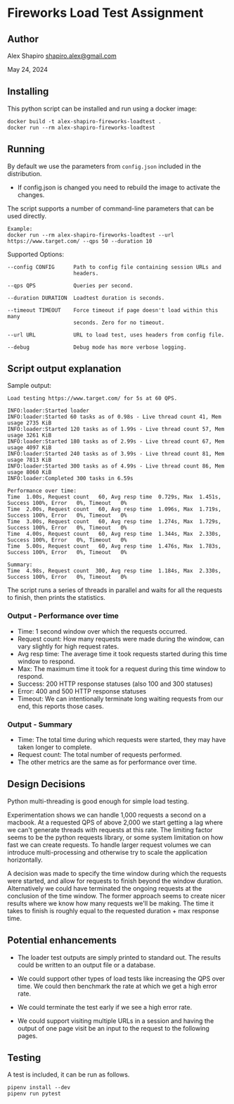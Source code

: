 # Fireworks Load Test Assignment

## Author 

Alex Shapiro <shapiro.alex@gmail.com>

May 24, 2024

## Installing

This python script can be installed and run using a docker image:

```
docker build -t alex-shapiro-fireworks-loadtest .
docker run --rm alex-shapiro-fireworks-loadtest
```

## Running

By default we use the parameters from `config.json` included in the distribution.
* If config.json is changed you need to rebuild the image to activate the changes.

The script supports a number of command-line parameters that can be used directly.

```
Example:
docker run --rm alex-shapiro-fireworks-loadtest --url https://www.target.com/ --qps 50 --duration 10
```

Supported Options:
```
--config CONFIG      Path to config file containing session URLs and
                     headers.

--qps QPS            Queries per second.

--duration DURATION  Loadtest duration is seconds.

--timeout TIMEOUT    Force timeout if page doesn't load within this many
                     seconds. Zero for no timeout.

--url URL            URL to load test, uses headers from config file.

--debug              Debug mode has more verbose logging.
```

## Script output explanation

Sample output:
```
Load testing https://www.target.com/ for 5s at 60 QPS.

INFO:loader:Started loader
INFO:loader:Started 60 tasks as of 0.98s - Live thread count 41, Mem usage 2735 KiB
INFO:loader:Started 120 tasks as of 1.99s - Live thread count 57, Mem usage 3261 KiB
INFO:loader:Started 180 tasks as of 2.99s - Live thread count 67, Mem usage 4097 KiB
INFO:loader:Started 240 tasks as of 3.99s - Live thread count 81, Mem usage 7813 KiB
INFO:loader:Started 300 tasks as of 4.99s - Live thread count 86, Mem usage 8060 KiB
INFO:loader:Completed 300 tasks in 6.59s

Performance over time:
Time  1.00s, Request count   60, Avg resp time  0.729s, Max  1.451s, Success 100%, Error   0%, Timeout   0%
Time  2.00s, Request count   60, Avg resp time  1.096s, Max  1.719s, Success 100%, Error   0%, Timeout   0%
Time  3.00s, Request count   60, Avg resp time  1.274s, Max  1.729s, Success 100%, Error   0%, Timeout   0%
Time  4.00s, Request count   60, Avg resp time  1.344s, Max  2.330s, Success 100%, Error   0%, Timeout   0%
Time  5.00s, Request count   60, Avg resp time  1.476s, Max  1.783s, Success 100%, Error   0%, Timeout   0%

Summary:
Time  4.98s, Request count  300, Avg resp time  1.184s, Max  2.330s, Success 100%, Error   0%, Timeout   0%
```

The script runs a series of threads in parallel and waits for all the requests to finish, then prints the statistics.

### Output - Performance over time
* Time: 1 second window over which the requests occurred.
* Request count: How many requests were made during the window, can vary slightly for high request rates.
* Avg resp time: The average time it took requests started during this time window to respond.
* Max: The maximum time it took for a request during this time window to respond.
* Success: 200 HTTP response statuses (also 100 and 300 statuses)
* Error: 400 and 500 HTTP response statuses
* Timeout: We can intentionally terminate long waiting requests from our end, this reports those cases.

### Output - Summary
* Time: The total time during which requests were started, they may have taken longer to complete.
* Request count: The total number of requests performed.
* The other metrics are the same as for performance over time.

## Design Decisions

Python multi-threading is good enough for simple load testing.

Experimentation shows we can handle 1,000 requests a second on a macbook. At a requested QPS of above 2,000 we start getting a lag where we can't generate threads with requests at this rate. The limiting factor seems to be the python requests library, or some system limitation on how fast we can create requests. To handle larger request volumes we can introduce multi-processing and otherwise try to scale the application horizontally.

A decision was made to specify the time window during which the requests were started, and allow for requests to finish beyond the window duration. Alternatively we could have terminated the ongoing requests at the conclusion of the time window. The former approach seems to create nicer results where we know how many requests we'll be making. The time it takes to finish is roughly equal to the requested duration + max response time.

## Potential enhancements

* The loader test outputs are simply printed to standard out. The results could be written to an output file or a database.

* We could support other types of load tests like increasing the QPS over time. We could then benchmark the rate at which we get a high error rate.

* We could terminate the test early if we see a high error rate.

* We could support visiting multiple URLs in a session and having the output of one page visit be an input to the request to the following pages.

## Testing

A test is included, it can be run as follows.

```
pipenv install --dev
pipenv run pytest
```
